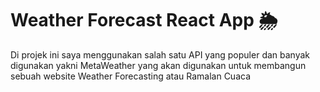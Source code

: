 # Weather Forecast React App 🌦

Di projek ini saya menggunakan salah satu API yang populer dan banyak digunakan yakni MetaWeather yang akan digunakan untuk membangun sebuah website Weather Forecasting atau Ramalan Cuaca
